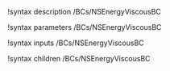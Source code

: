 !syntax description /BCs/NSEnergyViscousBC

!syntax parameters /BCs/NSEnergyViscousBC

!syntax inputs /BCs/NSEnergyViscousBC

!syntax children /BCs/NSEnergyViscousBC
